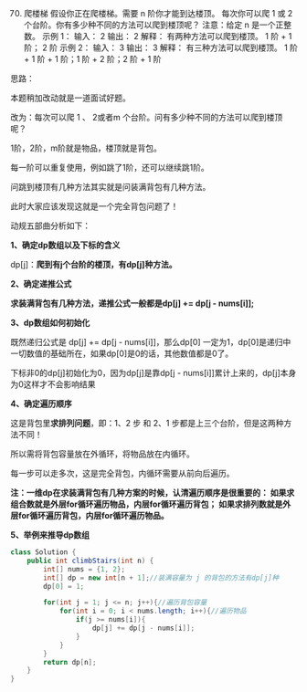 

70. 爬楼梯
假设你正在爬楼梯。需要 n 阶你才能到达楼顶。
每次你可以爬 1 或 2 个台阶。你有多少种不同的方法可以爬到楼顶呢？
注意：给定 n 是一个正整数。
示例 1：
输入： 2
输出： 2
解释： 有两种方法可以爬到楼顶。
1 阶 + 1 阶； 2 阶
示例 2：
输入： 3
输出： 3
解释： 有三种方法可以爬到楼顶。
1 阶 + 1 阶 + 1 阶；1 阶 + 2 阶；2 阶 + 1 阶

思路：

本题稍加改动就是一道面试好题。

改为：每次可以爬 1 、 2或者m 个台阶。问有多少种不同的方法可以爬到楼顶呢？

1阶，2阶，m阶就是物品，楼顶就是背包。

每一阶可以重复使用，例如跳了1阶，还可以继续跳1阶。

问跳到楼顶有几种方法其实就是问装满背包有几种方法。

此时大家应该发现这就是一个完全背包问题了！


动规五部曲分析如下：

**1、确定dp数组以及下标的含义**

dp[j]：**爬到有j个台阶的楼顶，有dp[j]种方法。**

**2、确定递推公式**

**求装满背包有几种方法，递推公式一般都是dp[j] += dp[j - nums[i]];**

**3、dp数组如何初始化**

既然递归公式是 dp[j] += dp[j - nums[i]]，那么dp[0] 一定为1，dp[0]是递归中一切数值的基础所在，如果dp[0]是0的话，其他数值都是0了。

下标非0的dp[j]初始化为0，因为dp[j]是靠dp[j - nums[i]]累计上来的，dp[j]本身为0这样才不会影响结果

**4、确定遍历顺序**

这是背包里**求排列问题**，即：1、2 步  和 2、1 步都是上三个台阶，但是这两种方法不同！

所以需将背包容量放在外循环，将物品放在内循环。

每一步可以走多次，这是完全背包，内循环需要从前向后遍历。

**注：一维dp在求装满背包有几种方案的时候，认清遍历顺序是很重要的：
如果求组合数就是外层for循环遍历物品，内层for循环遍历背包；
如果求排列数就是外层for循环遍历背包，内层for循环遍历物品。**

**5、举例来推导dp数组**


```java
class Solution {
    public int climbStairs(int n) {
        int[] nums = {1, 2};
        int[] dp = new int[n + 1];//装满容量为 j 的背包的方法有dp[j]种
        dp[0] = 1;

        for(int j = 1; j <= n; j++){//遍历背包容量
            for(int i = 0; i < nums.length; i++){//遍历物品
                if(j >= nums[i]){
                    dp[j] += dp[j - nums[i]];
                }
            }
        }
        return dp[n];
    }
}
```